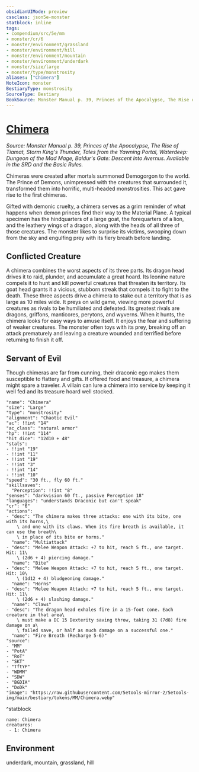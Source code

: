 ```yaml
---
obsidianUIMode: preview
cssclass: json5e-monster
statblock: inline
tags:
- compendium/src/5e/mm
- monster/cr/6
- monster/environment/grassland
- monster/environment/hill
- monster/environment/mountain
- monster/environment/underdark
- monster/size/large
- monster/type/monstrosity
aliases: ["Chimera"]
NoteIcon: monster
BestiaryType: monstrosity
SourceType: Bestiary
BookSource: Monster Manual p. 39, Princes of the Apocalypse, The Rise of Tiamat, Storm King's Thunder, Tales from the Yawning Portal, Waterdeep: Dungeon of the Mad Mage, Baldur's Gate: Descent Into Avernus. Available in the SRD and the Basic Rules.
---
```

# [Chimera](2-Mechanics/CLI/bestiary/monstrosity/chimera.md)
*Source: Monster Manual p. 39, Princes of the Apocalypse, The Rise of Tiamat, Storm King's Thunder, Tales from the Yawning Portal, Waterdeep: Dungeon of the Mad Mage, Baldur's Gate: Descent Into Avernus. Available in the SRD and the Basic Rules.*  

Chimeras were created after mortals summoned Demogorgon to the world. The Prince of Demons, unimpressed with the creatures that surrounded it, transformed them into horrific, multi-headed monstrosities. This act gave rise to the first chimeras.

Gifted with demonic cruelty, a chimera serves as a grim reminder of what happens when demon princes find their way to the Material Plane. A typical specimen has the hindquarters of a large goat, the forequarters of a lion, and the leathery wings of a dragon, along with the heads of all three of those creatures. The monster likes to surprise its victims, swooping down from the sky and engulfing prey with its fiery breath before landing.

## Conflicted Creature

A chimera combines the worst aspects of its three parts. Its dragon head drives it to raid, plunder, and accumulate a great hoard. Its leonine nature compels it to hunt and kill powerful creatures that threaten its territory. Its goat head grants it a vicious, stubborn streak that compels it to fight to the death. These three aspects drive a chimera to stake out a territory that is as large as 10 miles wide. It preys on wild game, viewing more powerful creatures as rivals to be humiliated and defeated. Its greatest rivals are dragons, griffons, manticores, perytons, and wyverns. When it hunts, the chimera looks for easy ways to amuse itself. It enjoys the fear and suffering of weaker creatures. The monster often toys with its prey, breaking off an attack prematurely and leaving a creature wounded and terrified before returning to finish it off.

## Servant of Evil

Though chimeras are far from cunning, their draconic ego makes them susceptible to flattery and gifts. If offered food and treasure, a chimera might spare a traveler. A villain can lure a chimera into service by keeping it well fed and its treasure hoard well stocked.

```statblock
"name": "Chimera"
"size": "Large"
"type": "monstrosity"
"alignment": "Chaotic Evil"
"ac": !!int "14"
"ac_class": "natural armor"
"hp": !!int "114"
"hit_dice": "12d10 + 48"
"stats":
- !!int "19"
- !!int "11"
- !!int "19"
- !!int "3"
- !!int "14"
- !!int "10"
"speed": "30 ft., fly 60 ft."
"skillsaves":
  "Perception": !!int "8"
"senses": "darkvision 60 ft., passive Perception 18"
"languages": "understands Draconic but can't speak"
"cr": "6"
"actions":
- "desc": "The chimera makes three attacks: one with its bite, one with its horns,\
    \ and one with its claws. When its fire breath is available, it can use the breath\
    \ in place of its bite or horns."
  "name": "Multiattack"
- "desc": "Melee Weapon Attack: +7 to hit, reach 5 ft., one target. Hit: 11\
    \ (2d6 + 4) piercing damage."
  "name": "Bite"
- "desc": "Melee Weapon Attack: +7 to hit, reach 5 ft., one target. Hit: 10\
    \ (1d12 + 4) bludgeoning damage."
  "name": "Horns"
- "desc": "Melee Weapon Attack: +7 to hit, reach 5 ft., one target. Hit: 11\
    \ (2d6 + 4) slashing damage."
  "name": "Claws"
- "desc": "The dragon head exhales fire in a 15-foot cone. Each creature in that area\
    \ must make a DC 15 Dexterity saving throw, taking 31 (7d8) fire damage on a\
    \ failed save, or half as much damage on a successful one."
  "name": "Fire Breath (Recharge 5-6)"
"source":
- "MM"
- "PotA"
- "RoT"
- "SKT"
- "TftYP"
- "WDMM"
- "SDW"
- "BGDIA"
- "DoDk"
"image": "https://raw.githubusercontent.com/5etools-mirror-2/5etools-img/main/bestiary/tokens/MM/Chimera.webp"
```
^statblock

```encounter-table
name: Chimera
creatures:
 - 1: Chimera
```

## Environment

underdark, mountain, grassland, hill